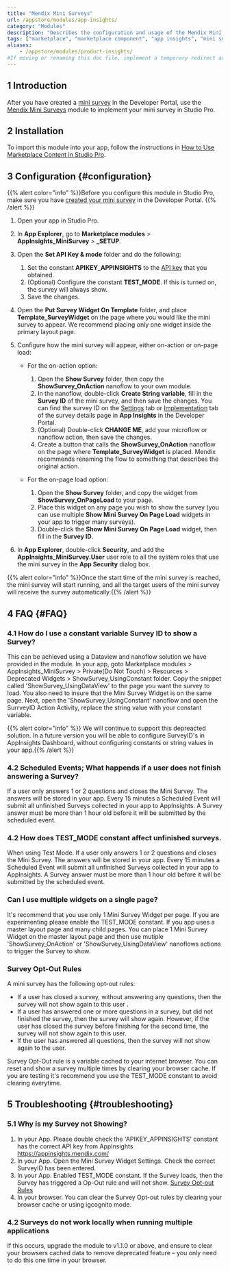 ```yaml
---
title: "Mendix Mini Surveys"
url: /appstore/modules/app-insights/
category: "Modules"
description: "Describes the configuration and usage of the Mendix Mini Surveys module, which is available in the Mendix Marketplace."
tags: ["marketplace", "marketplace component", "app insights", "mini survey", "mini survey"]
aliases:
    - /appstore/modules/product-insights/
#If moving or renaming this doc file, implement a temporary redirect and let the respective team know they should update the URL in the app. See Mapping to Apps for more details. 
---
```


## 1 Introduction

After you have created a [mini survey](/developerportal/general/product-insights/) in the Developer Portal, use the [Mendix Mini Surveys](https://marketplace.mendix.com/link/component/205483) module to implement your mini survey in Studio Pro.

## 2 Installation

To import this module into your app, follow the instructions in [How to Use Marketplace Content in Studio Pro](/appstore/general/app-store-content/).

## 3 Configuration {#configuration}

{{% alert color="info" %}}Before you configure this module in Studio Pro, make sure you have [created your mini survey](/developerportal/general/product-insights/#create-survey) in the Developer Portal. {{% /alert %}}

1. Open your app in Studio Pro.
2. In **App Explorer**, go to **Marketplace modules** > **AppInsights_MiniSurvey** > **\_SETUP**.
3. Open the **Set API Key & mode** folder and do the following:
    1. Set the constant **APIKEY_APPINSIGHTS** to the [API key](/developerportal/general/product-insights/#obtain-api-key) that you obtained.
    2. (Optional) Configure the constant **TEST_MODE**. If this is turned on, the survey will always show.
    3. Save the changes.
4. Open the **Put Survey Widget On Template** folder, and place **Template_SurveyWidget** on the page where you would like the mini survey to appear. We recommend placing only one widget inside the primary layout page.
5. Configure how the mini survey will appear, either on-action or on-page load:

    * For the on-action option:

        1. Open the **Show Survey** folder, then copy the **ShowSurvey_OnAction** nanoflow to your own module.
        2. In the nanoflow, double-click **Create String variable**, fill in the **Survey ID** of the mini survey, and then save the changes. You can find the survey ID on the [Settings](/developerportal/general/product-insights/#survey-details-settings) tab or [Implementation](/developerportal/general/product-insights/#survey-details-implementation) tab of the survey details page in **App Insights** in the Developer Portal.
        3. (Optional) Double-click **CHANGE ME**, add your microflow or nanoflow action, then save the changes.
        4. Create a button that calls the **ShowSurvey_OnAction** nanoflow on the page where **Template_SurveyWidget** is placed. Mendix recommends renaming the flow to something that describes the original action.

    * For the on-page load option:
    
        1. Open the **Show Survey** folder, and copy the widget from **ShowSurvey_OnPageLoad** to your page.
        2. Place this widget on any page you wish to show the survey (you can use multiple **Show Mini Survey On Page Load** widgets in your app to trigger many surveys).
        3. Double-click the **Show Mini Survey On Page Load** widget, then fill in the **Survey ID**.

6. In **App Explorer**, double-click **Security**, and add the **AppInsights_MiniSurvey.User** user role to all the system roles that use the mini survey in the **App Security** dialog box.

{{% alert color="info" %}}Once the start time of the mini survey is reached, the mini survey will start running, and all the target users of the mini survey will receive the survey automatically.{{% /alert %}}


## 4 FAQ {#FAQ}

### 4.1 How do I use a constant variable Survey ID to show a Survey?

This can be achieved using a Dataview and nanoflow solution we have provided in the module. In your app, goto Marketplace modules > AppInsights_MiniSurvey > Private(Do Not Touch) > Resources > Deprecated Widgets > ShowSurvey_UsingConstant folder. 
Copy the snippet called 'ShowSurvey_UsingDataView' to the page you want the survey to load. You also need to insure that the Mini Survey Widget is on the same page. Next, open the 'ShowSurvey_UsingConstant' nanoflow and open the SurrveyID Action Activity, replace the string value with your constant variable. 

{{% alert color="info" %}} We will continue to support this depreacted solution. In a future version you will be able to configure SurveyID's in AppInsights Dashboard, without configuring constants or string values in your app.{{% /alert %}}

### 4.2 Scheduled Events; What happends if a user does not finish answering a Survey? 

If a user only answers 1 or 2 questions and closes the Mini Survey. The answers will be stored in your app. 
Every 15 minutes a Scheduled Event will submit all unfinished Surveys collected in your app to AppInsights. A Survey answer must be more than 1 hour old before it will be submitted by the scheduled event. 

### 4.2 How does TEST_MODE constant affect unfinished surveys.

When using Test Mode. If a user only answers 1 or 2 questions and closes the Mini Survey. The answers will be stored in your app. 
Every 15 minutes a Scheduled Event will submit all unfinished Surveys collected in your app to AppInsights. A Survey answer must be more than 1 hour old before it will be submitted by the scheduled event. 

### Can I use multiple widgets on a single page? 

It's recommend that you use only 1 Mini Survey Widget per page. If you are experimenting please enable the TEST_MODE constant. 
If you app uses a master layout page and many child pages. You can place 1 Mini Survey Widget on the master layout page and then use mutiple 'ShowSurvey_OnAction' or 'ShowSurvey_UsingDataView' nanoflows actions to trigger the Survey to show. 

### Survey Opt-Out Rules 

A mini survey has the following opt-out rules:

* If a user has closed a survey, without answering any questions, then the survey will not show again to this user .
* If a user has answered one or more questions in a survey, but did not finished the survey, then the survey will show again. However, if the user has closed the survey before finishing for the second time, the survey will not show again to this user.
* If the user has answered all questions, then the survey will not show again to the user.

Survey Opt-Out rule is a variable cached to your internet browser. You can reset and show a survey multiple times by clearing your browser cache. If you are testing it's recommend you use the TEST_MODE constant to avoid clearing everytime. 


## 5 Troubleshooting {#troubleshooting}

### 5.1 Why is my Survey not Showing? 

1. In your App. Please double check the 'APIKEY_APPINSIGHTS' constant has the correct API key from AppInsights https://appinsights.mendix.com/
2. In your App. Open the Mini Survey Widget Settings. Check the correct SurveyID has been entered.
3. In your App. Enabled TEST_MODE constant. If the Survey loads, then the Survey has triggered a Op-Out rule and will not show. [Survey Opt-out Rules](/developerportal/general/product-insights/#obtain-api-key)
4. In your browser. You can clear the Survey Opt-out rules by clearing your browser cache or using igcognito mode. 





### 4.2 Surveys do not work locally when running multiple applications

If this occurs, upgrade the module to v1.1.0 or above, and ensure to clear your browsers cached data to remove deprecated feature – you only need to do this one time in your browser.
